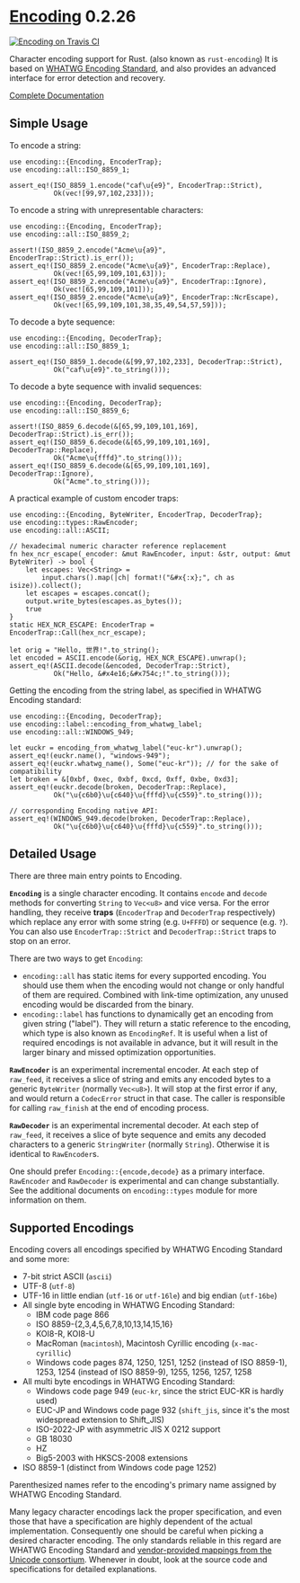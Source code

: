 [Encoding][doc] 0.2.26
======================

[![Encoding on Travis CI][travis-image]][travis]

[travis-image]: https://travis-ci.org/lifthrasiir/rust-encoding.png
[travis]: https://travis-ci.org/lifthrasiir/rust-encoding

Character encoding support for Rust. (also known as `rust-encoding`)
It is based on [WHATWG Encoding Standard](http://encoding.spec.whatwg.org/),
and also provides an advanced interface for error detection and recovery.

[Complete Documentation][doc]

[doc]: https://lifthrasiir.github.io/rust-encoding/

## Simple Usage

To encode a string:

~~~~ {.rust}
use encoding::{Encoding, EncoderTrap};
use encoding::all::ISO_8859_1;

assert_eq!(ISO_8859_1.encode("caf\u{e9}", EncoderTrap::Strict),
           Ok(vec![99,97,102,233]));
~~~~

To encode a string with unrepresentable characters:

~~~~ {.rust}
use encoding::{Encoding, EncoderTrap};
use encoding::all::ISO_8859_2;

assert!(ISO_8859_2.encode("Acme\u{a9}", EncoderTrap::Strict).is_err());
assert_eq!(ISO_8859_2.encode("Acme\u{a9}", EncoderTrap::Replace),
           Ok(vec![65,99,109,101,63]));
assert_eq!(ISO_8859_2.encode("Acme\u{a9}", EncoderTrap::Ignore),
           Ok(vec![65,99,109,101]));
assert_eq!(ISO_8859_2.encode("Acme\u{a9}", EncoderTrap::NcrEscape),
           Ok(vec![65,99,109,101,38,35,49,54,57,59]));
~~~~

To decode a byte sequence:

~~~~ {.rust}
use encoding::{Encoding, DecoderTrap};
use encoding::all::ISO_8859_1;

assert_eq!(ISO_8859_1.decode(&[99,97,102,233], DecoderTrap::Strict),
           Ok("caf\u{e9}".to_string()));
~~~~

To decode a byte sequence with invalid sequences:

~~~~ {.rust}
use encoding::{Encoding, DecoderTrap};
use encoding::all::ISO_8859_6;

assert!(ISO_8859_6.decode(&[65,99,109,101,169], DecoderTrap::Strict).is_err());
assert_eq!(ISO_8859_6.decode(&[65,99,109,101,169], DecoderTrap::Replace),
           Ok("Acme\u{fffd}".to_string()));
assert_eq!(ISO_8859_6.decode(&[65,99,109,101,169], DecoderTrap::Ignore),
           Ok("Acme".to_string()));
~~~~

A practical example of custom encoder traps:

~~~~ {.rust}
use encoding::{Encoding, ByteWriter, EncoderTrap, DecoderTrap};
use encoding::types::RawEncoder;
use encoding::all::ASCII;

// hexadecimal numeric character reference replacement
fn hex_ncr_escape(_encoder: &mut RawEncoder, input: &str, output: &mut ByteWriter) -> bool {
    let escapes: Vec<String> =
        input.chars().map(|ch| format!("&#x{:x};", ch as isize)).collect();
    let escapes = escapes.concat();
    output.write_bytes(escapes.as_bytes());
    true
}
static HEX_NCR_ESCAPE: EncoderTrap = EncoderTrap::Call(hex_ncr_escape);

let orig = "Hello, 世界!".to_string();
let encoded = ASCII.encode(&orig, HEX_NCR_ESCAPE).unwrap();
assert_eq!(ASCII.decode(&encoded, DecoderTrap::Strict),
           Ok("Hello, &#x4e16;&#x754c;!".to_string()));
~~~~

Getting the encoding from the string label, as specified in WHATWG Encoding standard:

~~~~ {.rust}
use encoding::{Encoding, DecoderTrap};
use encoding::label::encoding_from_whatwg_label;
use encoding::all::WINDOWS_949;

let euckr = encoding_from_whatwg_label("euc-kr").unwrap();
assert_eq!(euckr.name(), "windows-949");
assert_eq!(euckr.whatwg_name(), Some("euc-kr")); // for the sake of compatibility
let broken = &[0xbf, 0xec, 0xbf, 0xcd, 0xff, 0xbe, 0xd3];
assert_eq!(euckr.decode(broken, DecoderTrap::Replace),
           Ok("\u{c6b0}\u{c640}\u{fffd}\u{c559}".to_string()));

// corresponding Encoding native API:
assert_eq!(WINDOWS_949.decode(broken, DecoderTrap::Replace),
           Ok("\u{c6b0}\u{c640}\u{fffd}\u{c559}".to_string()));
~~~~

## Detailed Usage

There are three main entry points to Encoding.

**`Encoding`** is a single character encoding.
It contains `encode` and `decode` methods for converting `String` to `Vec<u8>` and vice versa.
For the error handling, they receive **traps** (`EncoderTrap` and `DecoderTrap` respectively)
which replace any error with some string (e.g. `U+FFFD`) or sequence (e.g. `?`).
You can also use `EncoderTrap::Strict` and `DecoderTrap::Strict` traps to stop on an error.

There are two ways to get `Encoding`:

* `encoding::all` has static items for every supported encoding.
  You should use them when the encoding would not change or only handful of them are required.
  Combined with link-time optimization, any unused encoding would be discarded from the binary.
* `encoding::label` has functions to dynamically get an encoding from given string ("label").
  They will return a static reference to the encoding, which type is also known as `EncodingRef`.
  It is useful when a list of required encodings is not available in advance,
  but it will result in the larger binary and missed optimization opportunities.

**`RawEncoder`** is an experimental incremental encoder.
At each step of `raw_feed`, it receives a slice of string
and emits any encoded bytes to a generic `ByteWriter` (normally `Vec<u8>`).
It will stop at the first error if any, and would return a `CodecError` struct in that case.
The caller is responsible for calling `raw_finish` at the end of encoding process.

**`RawDecoder`** is an experimental incremental decoder.
At each step of `raw_feed`, it receives a slice of byte sequence
and emits any decoded characters to a generic `StringWriter` (normally `String`).
Otherwise it is identical to `RawEncoder`s.

One should prefer `Encoding::{encode,decode}` as a primary interface.
`RawEncoder` and `RawDecoder` is experimental and can change substantially.
See the additional documents on `encoding::types` module for more information on them.

## Supported Encodings

Encoding covers all encodings specified by WHATWG Encoding Standard and some more:

* 7-bit strict ASCII (`ascii`)
* UTF-8 (`utf-8`)
* UTF-16 in little endian (`utf-16` or `utf-16le`) and big endian (`utf-16be`)
* All single byte encoding in WHATWG Encoding Standard:
    * IBM code page 866
    * ISO 8859-{2,3,4,5,6,7,8,10,13,14,15,16}
    * KOI8-R, KOI8-U
    * MacRoman (`macintosh`), Macintosh Cyrillic encoding (`x-mac-cyrillic`)
    * Windows code pages 874, 1250, 1251, 1252 (instead of ISO 8859-1), 1253,
      1254 (instead of ISO 8859-9), 1255, 1256, 1257, 1258
* All multi byte encodings in WHATWG Encoding Standard:
    * Windows code page 949 (`euc-kr`, since the strict EUC-KR is hardly used)
    * EUC-JP and Windows code page 932 (`shift_jis`,
      since it's the most widespread extension to Shift_JIS)
    * ISO-2022-JP with asymmetric JIS X 0212 support
    * GB 18030
    * HZ
    * Big5-2003 with HKSCS-2008 extensions
* ISO 8859-1 (distinct from Windows code page 1252)

Parenthesized names refer to the encoding's primary name assigned by WHATWG Encoding Standard.

Many legacy character encodings lack the proper specification,
and even those that have a specification are highly dependent of the actual implementation.
Consequently one should be careful when picking a desired character encoding.
The only standards reliable in this regard are WHATWG Encoding Standard and
[vendor-provided mappings from the Unicode consortium](http://www.unicode.org/Public/MAPPINGS/).
Whenever in doubt, look at the source code and specifications for detailed explanations.
